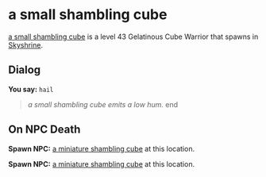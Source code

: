 # a small shambling cube



[a small shambling cube](/npc/114000) is a level 43 Gelatinous Cube Warrior that spawns in [Skyshrine](/zone/114).



## Dialog

**You say:** `hail`



>*a small shambling cube emits a low hum.*
end



## On NPC Death

**Spawn NPC:**  [a miniature shambling cube](/npc/114001) at this location.

**Spawn NPC:**  [a miniature shambling cube](/npc/114001) at this location.